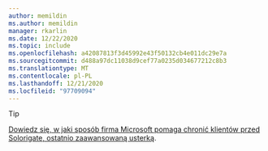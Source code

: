 ```yaml
---
author: memildin
ms.author: memildin
manager: rkarlin
ms.date: 12/22/2020
ms.topic: include
ms.openlocfilehash: a42087813f3d45992e43f50132cb4e011dc29e7a
ms.sourcegitcommit: d488a97dc11038d9cef77a0235d034677212c8b3
ms.translationtype: MT
ms.contentlocale: pl-PL
ms.lasthandoff: 12/21/2020
ms.locfileid: "97709094"
---
```

> [!TIP]
> [Dowiedz się, w jaki sposób firma Microsoft pomaga chronić klientów przed Solorigate, ostatnio zaawansowaną usterką](https://aka.ms/solorigate).